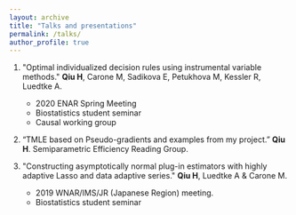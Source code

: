 ```yaml
---
layout: archive
title: "Talks and presentations"
permalink: /talks/
author_profile: true
---
```


1. "Optimal individualized decision rules using instrumental variable methods." **Qiu H**, Carone M, Sadikova E,
Petukhova M, Kessler R, Luedtke A.
    - 2020 ENAR Spring Meeting
    - Biostatistics student seminar
    - Causal working group

2. “TMLE based on Pseudo-gradients and examples from my project.” **Qiu H**. Semiparametric Efficiency Reading Group.

3. "Constructing asymptotically normal plug-in estimators with highly adaptive Lasso and data adaptive series."
**Qiu H**, Luedtke A & Carone M.
    - 2019 WNAR/IMS/JR (Japanese Region) meeting.
    - Biostatistics student seminar

